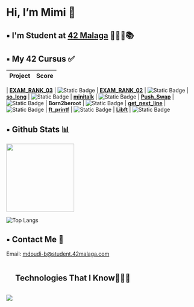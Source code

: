 <h1> Hi, I’m Mimi 👋 </h1>

## ▪️ I'm Student at [42 Malaga](https://www.42malaga.com/) 👨🏻‍💻📚

## ▪️ My 42 Cursus ✅
| Project | Score |
|--------|--------|  

| [**EXAM_RANK_03**](https://github.com/6mimii/) | ![Static Badge](https://img.shields.io/badge/Score-100-brightgreen?style=flat)
| [**EXAM_RANK_02**](https://github.com/6mimii/) | ![Static Badge](https://img.shields.io/badge/Score-100-brightgreen?style=flat) 
| [**so_long**](https://github.com/6mimii/so_long) | ![Static Badge](https://img.shields.io/badge/Score-100-brightgreen?style=flat)
| [**minitalk**](https://github.com/6mimii/minitalk) | ![Static Badge](https://img.shields.io/badge/Score-100-brightgreen?style=flat)
| [**Push_Swap**](https://github.com/6mimii/push_swap) | ![Static Badge](https://img.shields.io/badge/Score-81-brightgreen?style=flat)
| **Born2beroot** | ![Static Badge](https://img.shields.io/badge/Score-100-brightgreen?style=flat)
| [**get_next_line**](https://github.com/6mimii/GetNextLine) | ![Static Badge](https://img.shields.io/badge/Score-125-brightgreen?style=flat)
| [**ft_printf**](https://github.com/6mimii/printf) | ![Static Badge](https://img.shields.io/badge/Score-100-brightgreen?style=flat)
| [**Libft**](https://github.com/6mimii/Libft) | ![Static Badge](https://img.shields.io/badge/Score-125-brightgreen?style=flat)


## ▪️ Github Stats 📊

<p>
<a href="https://github.com/6mimii">
  <img height="180em" src="https://github-readme-stats-eight-theta.vercel.app/api?username=6mimii&show_icons=true&theme=algolia&include_all_commits=true&count_private=true"/>
</a>
</p>

![Top Langs](https://github-readme-stats.vercel.app/api/top-langs/?username=6mimii&layout=compact&theme=github_dark)

## ▪️ Contact Me 📩

Email: mdoudi-b@student.42malaga.com

<!--h1 without bottom border-->
<div id="user-content-toc">
  <ul>
    <summary><h2 style="display: inline-block">Technologies That I Know👨🏻‍💻</h2></summary>
  </ul>
</div>
<!--tech stack icons-->
<p>
  <a href="https://skillicons.dev">
    <img src="https://skillicons.dev/icons?i=c,git,github,vim,vscode,gmail,discord&perline=14" />
  </a>
</p>
